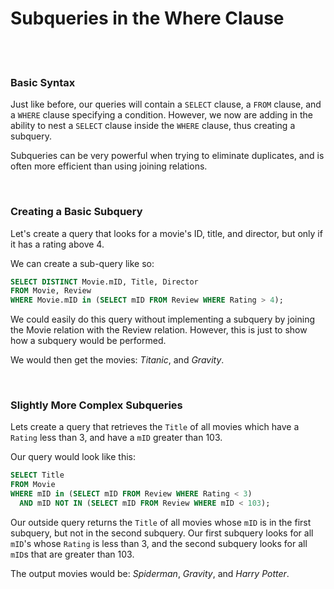 # Subqueries in the Where Clause

<br>
<br>

### Basic Syntax

Just like before, our queries will contain a `SELECT` clause, a `FROM` clause, and a `WHERE` clause specifying a condition. However, we now are adding in the ability to nest a `SELECT` clause inside the `WHERE` clause, thus creating a subquery.

Subqueries can be very powerful when trying to eliminate duplicates, and is often more efficient than using joining relations.

<br>

### Creating a Basic Subquery

Let's create a query that looks for a movie's ID, title, and director, but only if it has a rating above 4.

We can create a sub-query like so:

```sql
SELECT DISTINCT Movie.mID, Title, Director
FROM Movie, Review
WHERE Movie.mID in (SELECT mID FROM Review WHERE Rating > 4);
```

We could easily do this query without implementing a subquery by joining the Movie relation with the Review relation. However, this is just to show how a subquery would be performed.

We would then get the movies: *Titanic*, and *Gravity*.

<br>

### Slightly More Complex Subqueries

Lets create a query that retrieves the `Title` of all movies which have a `Rating` less than 3, and have a `mID` greater than 103.

Our query would look like this:

```sql
SELECT Title
FROM Movie
WHERE mID in (SELECT mID FROM Review WHERE Rating < 3)
  AND mID NOT IN (SELECT mID FROM Review WHERE mID < 103);
```

Our outside query returns the `Title` of all movies whose `mID` is in the first subquery, but not in the second subquery. Our first subquery looks for all `mID`'s whose `Rating` is less than 3, and the second subquery looks for all `mID`s that are greater than 103.

The output movies would be: *Spiderman*, *Gravity*, and *Harry Potter*.
